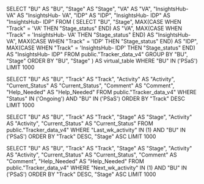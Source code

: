 SELECT
  "BU" AS "BU",
  "Stage" AS "Stage",
  "VA" AS "VA",
  "InsightsHub- VA" AS "InsightsHub- VA",
  "IDP" AS "IDP",
  "InsightsHub- IDP" AS "InsightsHub- IDP"
FROM (
  SELECT
    "BU",
    "Stage",
    MAX(CASE WHEN "Track" = 'VA' THEN "Stage_status" END) AS "VA",
    MAX(CASE WHEN "Track" = 'InsightsHub- VA' THEN "Stage_status" END) AS "InsightsHub- VA",
    MAX(CASE WHEN "Track" = 'IDP' THEN "Stage_status" END) AS "IDP",
    MAX(CASE WHEN "Track" = 'InsightsHub- IDP' THEN "Stage_status" END) AS "InsightsHub- IDP"
  FROM public."Tracker_data_v4"
  GROUP BY
    "BU",
    "Stage"
  ORDER BY
    "BU",
    "Stage"
) AS virtual_table
WHERE
  "BU" IN ('PSaS')
LIMIT 1000







SELECT
  "BU" AS "BU",
  "Track" AS "Track",
  "Activity" AS "Activity",
  "Current_Status" AS "Current_Status",
  "Comment" AS "Comment",
  "Help_Needed" AS "Help_Needed"
FROM public."Tracker_data_v4"
WHERE
  "Status" IN ('Ongoing') AND "BU" IN ('PSaS')
ORDER BY
  "Track" DESC
LIMIT 1000






SELECT
  "BU" AS "BU",
  "Track" AS "Track",
  "Stage" AS "Stage",
  "Activity" AS "Activity",
  "Current_Status" AS "Current_Status"
FROM public."Tracker_data_v4"
WHERE
  "Last_wk_activity" IN (1) AND "BU" IN ('PSaS')
ORDER BY
  "Track" DESC,
  "Stage" ASC
LIMIT 1000






SELECT
  "BU" AS "BU",
  "Track" AS "Track",
  "Stage" AS "Stage",
  "Activity" AS "Activity",
  "Current_Status" AS "Current_Status",
  "Comment" AS "Comment",
  "Help_Needed" AS "Help_Needed"
FROM public."Tracker_data_v4"
WHERE
  "Next_wk_activity" IN (1) AND "BU" IN ('PSaS')
ORDER BY
  "Track" DESC,
  "Stage" ASC
LIMIT 1000
